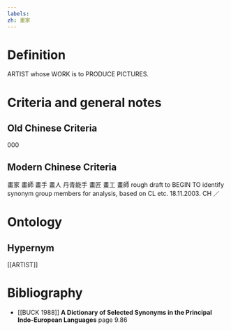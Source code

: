 ```yaml
---
labels: 
zh: 畫家
---
```


# Definition
ARTIST whose WORK is to PRODUCE PICTURES.
# Criteria and general notes
## Old Chinese Criteria
000
## Modern Chinese Criteria
畫家
畫師
畫手
畫人
丹青能手
畫匠
畫工
畫師
rough draft to BEGIN TO identify synonym group members for analysis, based on CL etc. 18.11.2003. CH ／
# Ontology

## Hypernym
[[ARTIST]]
# Bibliography
- [[BUCK 1988]]
**A Dictionary of Selected Synonyms in the Principal Indo-European Languages** page 9.86
